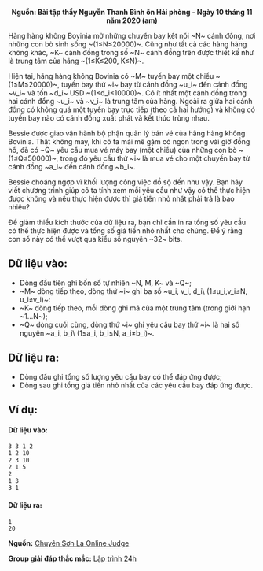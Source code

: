 **<center>Nguồn: Bài tập thầy Nguyễn Thanh Bình ôn Hải phòng - Ngày 10 tháng 11 năm 2020 (am)</center>**

Hãng hàng không Bovinia mở những chuyến bay kết nối ~N~ cánh đồng, nơi những con bò sinh sống ~(1≤N≤20000)~. Cũng như tất cả các hàng hàng không khác, ~K~ cánh đồng trong số ~N~ cánh đồng trên được thiết kế như là trung tâm của hãng ~(1≤K≤200, K≤N)~.

Hiện tại, hãng hàng không Bovinia có ~M~ tuyến bay một chiều ~(1≤M≤20000)~, tuyến bay thứ ~i~ bay từ cánh đồng ~u_i~ đến cánh đồng ~v_i~ và tốn ~d_i~ USD ~(1≤d_i≤10000)~. Có ít nhất một cánh đồng trong hai cánh đồng ~u_i~ và ~v_i~ là trung tâm của hãng. Ngoài ra giữa hai cánh đồng có không quá một tuyến bay trực tiếp (theo cả hai hướng) và không có tuyến bay nào có cánh đồng xuất phát và kết thúc trùng nhau.

Bessie được giao vận hành bộ phận quản lý bán vé của hãng hàng không Bovinia. Thật không may,  khi cô ta mải mê gặm cỏ ngon trong vài giờ đồng hồ, đã có ~Q~ yêu cầu mua vé máy bay (một chiều) của những con bò ~(1≤Q≤50000)~, trong đó yêu cầu thứ ~i~ là mua vé cho một chuyến bay từ cánh đồng ~a_i~ đến cánh đồng ~b_i~.

Bessie choáng ngợp vì khối lượng công việc đồ sộ đến như vậy. Bạn hãy viết chương trình giúp cô ta tính xem mỗi yêu cầu như vậy có thể thực hiện được không và nếu thực hiện được thì giá tiền nhỏ nhất phải trả là bao nhiêu?

Để giảm thiểu kích thước của dữ liệu ra, bạn chỉ cần in ra tổng số yêu cầu có thể thực hiện được và tổng số giá tiền nhỏ nhất cho chúng. Để ý rằng con số này có thể vượt qua kiểu số nguyên ~32~ bits.

## Dữ liệu vào:
- Dòng đầu tiên ghi bốn số tự nhiên ~N, M, K~ và ~Q~;
- ~M~ dòng tiếp theo, dòng thứ ~i~ ghi ba số ~u_i, v_i, d_i\ (1≤u_i,v_i≤N, u_i≠v_i)~:
- ~K~ dòng tiếp theo, mỗi dòng ghi mã của một trung tâm (trong giới hạn ~1...N~);
- ~Q~ dòng cuối cùng, dòng thứ ~i~ ghi yêu cầu bay thứ ~i~ là hai số nguyên ~a_i, b_i\ (1≤a_i, b_i≤N, a_i≠b_i)~.

## Dữ liệu ra:
- Dòng đầu ghi tổng số lượng yêu cầu bay có thể đáp ứng được;
- Dòng sau ghi tổng giá tiền nhỏ nhất của các yêu cầu bay đáp ứng được.

## Ví dụ:
#### Dữ liệu vào:
```
3 3 1 2
1 2 10
2 3 10
2 1 5
2
1 3
3 1
```

#### Dữ liệu ra:
```
1
20
```
**Nguồn:** [Chuyên Sơn La Online Judge](http://csloj.ddns.net/)

**Group giải đáp thắc mắc:** [Lập trình 24h](https://www.facebook.com/groups/1386904321519984)
